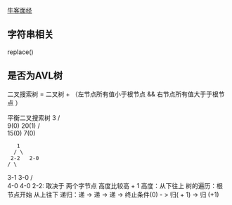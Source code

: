 [牛客面经](https://www.nowcoder.com/discuss/185129?type=2&order=0&pos=14&page=1)

## 字符串相关
replace()

## 是否为AVL树

二叉搜索树  = 二叉树 + （左节点所有值小于根节点 && 右节点所有值大于于根节点 ）

平衡二叉搜索树
    3
   / \
  9(0)  20(1)
          /  \
        15(0)   7(0)


       1
      / \
     2-2   2-0
    / \
   3-1   3-0
  / \
 4-0   4-0
2-2: 取决于 两个字节点 高度比较高 + 1
高度：从下往上
树的遍历：根节点开始 从上往下
递归：递  ->  递  ->   递  ->  终止条件(0)    - >  归( + 1)  ->  归 (+1) 